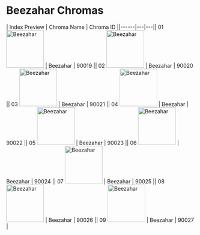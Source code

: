 # Beezahar Chromas

| Index  Preview | Chroma Name | Chroma ID ||------|---|---|| 01  <img src='https://raw.communitydragon.org/latest/plugins/rcp-be-lol-game-data/global/default/v1/champion-chroma-images/90/90019.png' alt='Beezahar' width='100'> | Beezahar | 90019 || 02  <img src='https://raw.communitydragon.org/latest/plugins/rcp-be-lol-game-data/global/default/v1/champion-chroma-images/90/90020.png' alt='Beezahar' width='100'> | Beezahar | 90020 || 03  <img src='https://raw.communitydragon.org/latest/plugins/rcp-be-lol-game-data/global/default/v1/champion-chroma-images/90/90021.png' alt='Beezahar' width='100'> | Beezahar | 90021 || 04  <img src='https://raw.communitydragon.org/latest/plugins/rcp-be-lol-game-data/global/default/v1/champion-chroma-images/90/90022.png' alt='Beezahar' width='100'> | Beezahar | 90022 || 05  <img src='https://raw.communitydragon.org/latest/plugins/rcp-be-lol-game-data/global/default/v1/champion-chroma-images/90/90023.png' alt='Beezahar' width='100'> | Beezahar | 90023 || 06  <img src='https://raw.communitydragon.org/latest/plugins/rcp-be-lol-game-data/global/default/v1/champion-chroma-images/90/90024.png' alt='Beezahar' width='100'> | Beezahar | 90024 || 07  <img src='https://raw.communitydragon.org/latest/plugins/rcp-be-lol-game-data/global/default/v1/champion-chroma-images/90/90025.png' alt='Beezahar' width='100'> | Beezahar | 90025 || 08  <img src='https://raw.communitydragon.org/latest/plugins/rcp-be-lol-game-data/global/default/v1/champion-chroma-images/90/90026.png' alt='Beezahar' width='100'> | Beezahar | 90026 || 09  <img src='https://raw.communitydragon.org/latest/plugins/rcp-be-lol-game-data/global/default/v1/champion-chroma-images/90/90027.png' alt='Beezahar' width='100'> | Beezahar | 90027 |